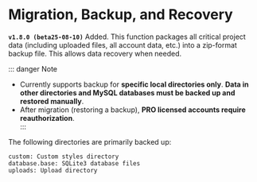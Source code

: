 # Migration, Backup, and Recovery

**`v1.8.0 (beta25-08-10)`** Added. This function packages all critical project data (including uploaded files, all account data, etc.) into a zip-format backup file. This allows data recovery when needed.

::: danger Note
- Currently supports backup for **specific local directories only**. **Data in other directories and MySQL databases must be backed up and restored manually**.  
- After migration (restoring a backup), **PRO licensed accounts require reauthorization**.  
:::

The following directories are primarily backed up:

```
custom: Custom styles directory
database.base: SQLite3 database files
uploads: Upload directory
```